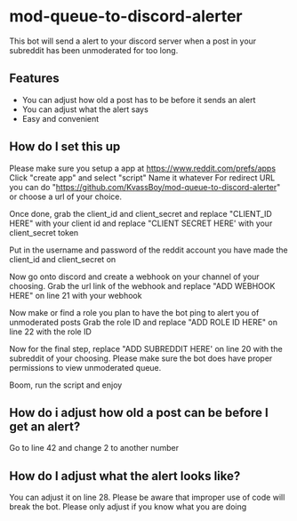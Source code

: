 # mod-queue-to-discord-alerter
This bot will send a alert to your discord server when a post in your subreddit has been unmoderated for too long.

## Features
- You can adjust how old a post has to be before it sends an alert
- You can adjust what the alert says
- Easy and convenient 


## How do I set this up
Please make sure you setup a app at https://www.reddit.com/prefs/apps
Click "create app" and select "script"
Name it whatever
For redirect URL you can do "https://github.com/KvassBoy/mod-queue-to-discord-alerter" or choose a url of your choice. 

Once done, grab the client_id and client_secret and replace "CLIENT_ID HERE" with your client id and replace "CLIENT SECRET HERE' with your client_secret token

Put in the username and password of the reddit account you have made the client_id and client_secret on

Now go onto discord and create a webhook on your channel of your choosing. Grab the url link of the webhook and replace "ADD WEBHOOK HERE" on line 21 with your webhook

Now make or find a role you plan to have the bot ping to alert you of unmoderated posts
Grab the role ID and replace "ADD ROLE ID HERE" on line 22 with the role ID

Now for the final step, replace "ADD SUBREDDIT HERE' on line 20 with the subreddit of your choosing. Please make sure the bot does have proper permissions to view unmoderated queue.

Boom, run the script and enjoy


## How do i adjust how old a post can be before I get an alert?
Go to line 42 and change 2 to another number

## How do I adjust what the alert looks like?
You can adjust it on line 28. Please be aware that improper use of code will break the bot. Please only adjust if you know what you are doing
